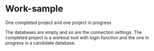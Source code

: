 # Work-sample
One completed project and one project in progress

The databases are empty and so are the connection settings. 
The completed project is a workout tool with login function and the one in progress is a candidate database.
